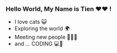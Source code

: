 ### Hello World, My Name is Tien ❤️❤️ !
- I love cats 😺
- Exploring the world 🌍
- Meeting new people 👩🏻‍💻
- and ... CODING 💻📱


